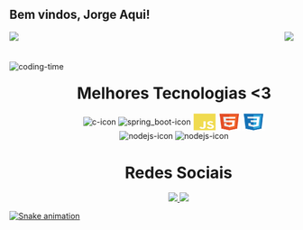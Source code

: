 ## Bem vindos, Jorge Aqui!

<div>
  
  <img  height="180em" src="https://github-readme-stats.vercel.app/api?username=jvHenriques&show_icons=true&theme=great-gatsby&include_all_commits=true&count_private=true"/>
  <img align="right" height="180em" src="https://github-readme-stats.vercel.app/api/top-langs/?username=jvHenriques&layout=compact&langs_count=16&theme=great-gatsby"/>
</div>
<br>

<div  align="center"> 
  <div style="display: inline_block"><br>
    <img align="left" height="250" alt="coding-time" src="code.gif">
    <h1 align="center">Melhores Tecnologias <3</h1>
    <img align="center" height="30" width="40" alt="c-icon" src="https://miro.medium.com/v2/resize:fit:1024/1*jkOCjQlkGZjbhWdvh7LfRA.png">
    <img align="center" height="30" width="40" alt="spring_boot-icon" src="https://pbs.twimg.com/profile_images/1235868806079057921/fTL08u_H_400x400.png">
    <img align="center" height="30" width="40" alt="js-icon"  src="https://raw.githubusercontent.com/devicons/devicon/master/icons/javascript/javascript-plain.svg">
    <img align="center" height="30" width="40" alt="html-icon" src="https://raw.githubusercontent.com/devicons/devicon/master/icons/html5/html5-original.svg">
    <img align="center" height="30" width="40" alt="css-icon" src="https://raw.githubusercontent.com/devicons/devicon/master/icons/css3/css3-original.svg">
    <img align="center" height="30" width="40" alt="nodejs-icon"src="https://res.cloudinary.com/postman/image/upload/t_team_logo/v1629869194/team/2893aede23f01bfcbd2319326bc96a6ed0524eba759745ed6d73405a3a8b67a8">
    <img align="center" height="30" width="40" alt="nodejs-icon" src="https://w7.pngwing.com/pngs/717/111/png-transparent-mysql-round-logo-tech-companies-thumbnail.png">
   </div>
    
  
  <h1 align="center">Redes Sociais</h1>
    <a href = "mailto: jorgeviniciush@gmail.com">
      <img width="30" src="[gmail.svg](https://cdn4.iconfinder.com/data/icons/social-media-logos-6/512/112-gmail_email_mail-512.png)">
    </a>
    <a href = "https://www.linkedin.com/in/jorge-vin%C3%ADcius-henriques-6557a9303/">
      <img width="25" src="https://img.freepik.com/vetores-premium/logotipo-linkedin_578229-227.jpg">
    
</div>
  
![Snake animation](https://github.com/LuigiGF/LuigiGF/blob/output/github-contribution-grid-snake.svg)





  
